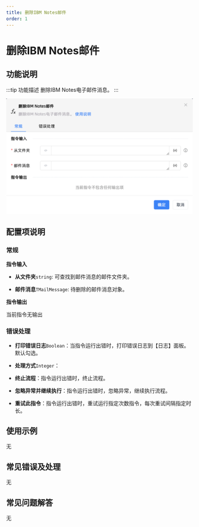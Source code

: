 ```yaml
---
title: 删除IBM Notes邮件
order: 1
---
```


# 删除IBM Notes邮件

## 功能说明

:::tip 功能描述
删除IBM Notes电子邮件消息。
:::

![删除IBM Notes邮件](../../../../assets/删除IBM%20Notes邮件_command.png)

## 配置项说明

### 常规

**指令输入**

- **从文件夹**`string`: 可查找到邮件消息的邮件文件夹。

- **邮件消息**`TMailMessage`: 待删除的邮件消息对象。


**指令输出**

当前指令无输出

### 错误处理

- **打印错误日志**`Boolean`：当指令运行出错时，打印错误日志到【日志】面板。默认勾选。

- **处理方式**`Integer`：

 - **终止流程**：指令运行出错时，终止流程。

 - **忽略异常并继续执行**：指令运行出错时，忽略异常，继续执行流程。

 - **重试此指令**：指令运行出错时，重试运行指定次数指令，每次重试间隔指定时长。

## 使用示例
无

## 常见错误及处理

无

## 常见问题解答

无

